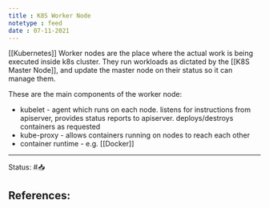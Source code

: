```yaml
---
title : K8S Worker Node
notetype : feed
date : 07-11-2021
---
```


[[Kubernetes]] Worker nodes are the place where the actual work is being executed inside k8s cluster. They run workloads as dictated by the [[K8S Master Node]], and update the master node on their status so it can manage them.

These are the main components of the worker node:
- kubelet - agent which runs on each node. listens for instructions from apiserver, provides status reports to apiserver. deploys/destroys containers as requested
- kube-proxy - allows containers running on nodes to reach each other
- container runtime - e.g. [[Docker]]

-----

Status: #📥

References:
- 
